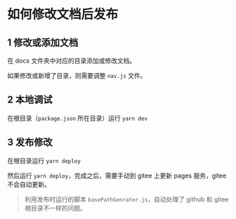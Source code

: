 # 如何修改文档后发布

## 1 修改或添加文档

在 docs 文件夹中对应的目录添加或修改文档。

如果修改或新增了目录，则需要调整 `nav.js` 文件。

## 2 本地调试

在根目录（`package.json` 所在目录）运行 `yarn dev`

## 3 发布修改

在根目录运行 `yarn deploy`

然后运行 `yarn deploy`，完成之后，需要手动到 gitee 上更新 pages 服务，gitee 不会自动更新。

> 利用发布时运行的脚本 `basePathGenrater.js`，自动处理了 github 和 gitee 根目录不一样的问题。
